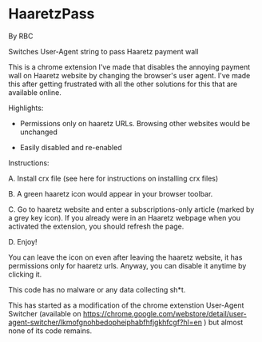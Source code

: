 # HaaretzPass

By RBC

Switches User-Agent string to pass Haaretz payment wall

This is a chrome extension I've made that disables the annoying payment wall on Haaretz website by changing the browser's user agent. I've made this after getting frustrated with all the other solutions for this that are available online.

Highlights:

- Permissions only on haaretz URLs. Browsing other websites would be unchanged

- Easily disabled and re-enabled

Instructions:

A. Install crx file (see here for instructions on installing crx files)

B. A green haaretz icon would appear in your browser toolbar.

C. Go to haaretz website and enter a subscriptions-only article (marked by a grey key icon). If you already were in an Haaretz webpage when you activated the extension, you should refresh the page.

D. Enjoy!

You can leave the icon on even after leaving the haaretz website, it has permissions only for haaretz urls. Anyway, you can disable it anytime by clicking it.

This code has no malware or any data collecting sh*t. 

This has started as a modification of the chrome extenstion User-Agent Switcher (available on https://chrome.google.com/webstore/detail/user-agent-switcher/lkmofgnohbedopheiphabfhfjgkhfcgf?hl=en ) but almost none of its code remains.
